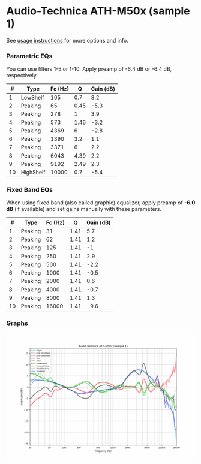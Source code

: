 # Audio-Technica ATH-M50x (sample 1)
See [usage instructions](https://github.com/jaakkopasanen/AutoEq#usage) for more options and info.

### Parametric EQs
You can use filters 1-5 or 1-10. Apply preamp of -6.4 dB or -6.4 dB, respectively.

|   # | Type      |   Fc (Hz) |    Q |   Gain (dB) |
|-----|-----------|-----------|------|-------------|
|   1 | LowShelf  |       105 | 0.7  |         8.2 |
|   2 | Peaking   |        65 | 0.45 |        -5.3 |
|   3 | Peaking   |       278 | 1    |         3.9 |
|   4 | Peaking   |       573 | 1.46 |        -3.2 |
|   5 | Peaking   |      4369 | 6    |        -2.8 |
|   6 | Peaking   |      1390 | 3.2  |         1.1 |
|   7 | Peaking   |      3371 | 6    |         2.2 |
|   8 | Peaking   |      6043 | 4.39 |         2.2 |
|   9 | Peaking   |      9192 | 2.49 |         2.3 |
|  10 | HighShelf |     10000 | 0.7  |        -5.4 |

### Fixed Band EQs
When using fixed band (also called graphic) equalizer, apply preamp of **-6.0 dB** (if available) and set gains manually with these parameters.

|   # | Type    |   Fc (Hz) |    Q |   Gain (dB) |
|-----|---------|-----------|------|-------------|
|   1 | Peaking |        31 | 1.41 |         5.7 |
|   2 | Peaking |        62 | 1.41 |         1.2 |
|   3 | Peaking |       125 | 1.41 |        -1   |
|   4 | Peaking |       250 | 1.41 |         2.9 |
|   5 | Peaking |       500 | 1.41 |        -2.2 |
|   6 | Peaking |      1000 | 1.41 |        -0.5 |
|   7 | Peaking |      2000 | 1.41 |         0.6 |
|   8 | Peaking |      4000 | 1.41 |        -0.7 |
|   9 | Peaking |      8000 | 1.41 |         1.3 |
|  10 | Peaking |     16000 | 1.41 |        -9.6 |

### Graphs
![](./Audio-Technica%20ATH-M50x%20(sample%201).png)
